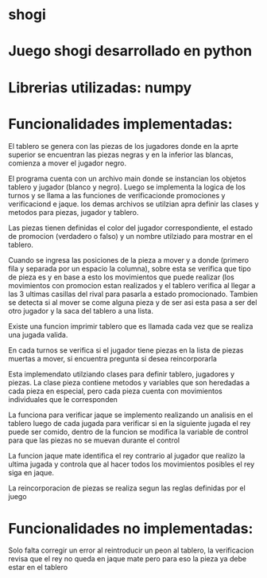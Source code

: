 # shogi

# Juego shogi desarrollado en python 

# Librerias utilizadas: numpy

# Funcionalidades implementadas:

<p>

El tablero se genera con las piezas de los jugadores donde en la aprte superior se encuentran las piezas negras y en la inferior las blancas, comienza a mover el jugador negro.

El programa cuenta con un archivo main donde se instancian los objetos tablero y jugador (blanco y negro). Luego se implementa la logica de los turnos y se llama a las funciones de verificacionde promociones y verificaciond e jaque. los demas archivos se utilzian apra definir las clases y metodos  para piezas, jugador y tablero.

Las piezas tienen definidas el color del jugador correspondiente, el estado de promocion (verdadero o falso) y un nombre utilziado para mostrar en el tablero.

Cuando se ingresa las posiciones de la pieza a mover y a donde (primero fila y separada por un espacio la columna), sobre esta se verifica que tipo de pieza es y en base a esto los movimientos que puede realizar (los movimientos con promocion estan realizados y el tablero verifica al llegar a las 3 ultimas casillas del rival para pasarla a estado promocionado. Tambien se detecta si al mover se come alguna pieza y de ser asi esta pasa a ser del otro jugador y la saca del tablero a una lista.

Existe una funcion imprimir tablero que es llamada cada vez que se realiza una jugada valida.

En cada turnos se verifica si el jugador tiene piezas en la lista de piezas muertas a mover, si encuentra pregunta si desea reincorporarla

Esta implemendato utilziando clases para definir tablero, jugadores y piezas. La clase pieza contiene metodos y variables que son heredadas a cada pieza en especial, pero cada pieza cuenta con movimientos individuales que le corresponden

La funciona para verificar jaque se implemento realizando un analisis en el tablero luego de cada jugada para verificar si en la siguiente jugada el rey puede ser comido, dentro de la funcion se modifica la variable de control para que las piezas no se muevan durante el control

La funcion jaque mate identifica el rey contrario al jugador que realizo la ultima jugada y controla que al hacer todos los movimientos posibles el rey siga en jaque.

La reincorporacion de piezas se realiza segun las reglas definidas por el juego
</p> 

# Funcionalidades no implementadas:

Solo falta corregir un error al reintroducir un peon al tablero, la verificacion revisa que el rey no queda en jaque mate pero para eso la pieza ya debe estar en el tablero

